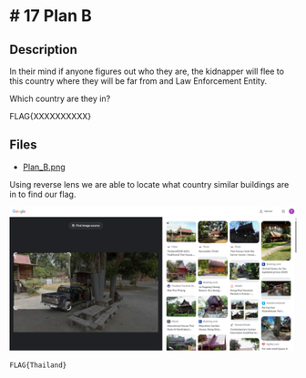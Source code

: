# # 17 Plan B

## Description

In their mind if anyone figures out who they are, the kidnapper will flee to this country where they will be far from and Law Enforcement Entity. 

Which country are they in? 

FLAG{XXXXXXXXXX}

## Files

* [Plan_B.png](<files/Plan_B.png>)



Using reverse lens we are able to locate what country similar buildings are in to find our flag. 

![](/images/17.png)



```
FLAG{Thailand}
```



